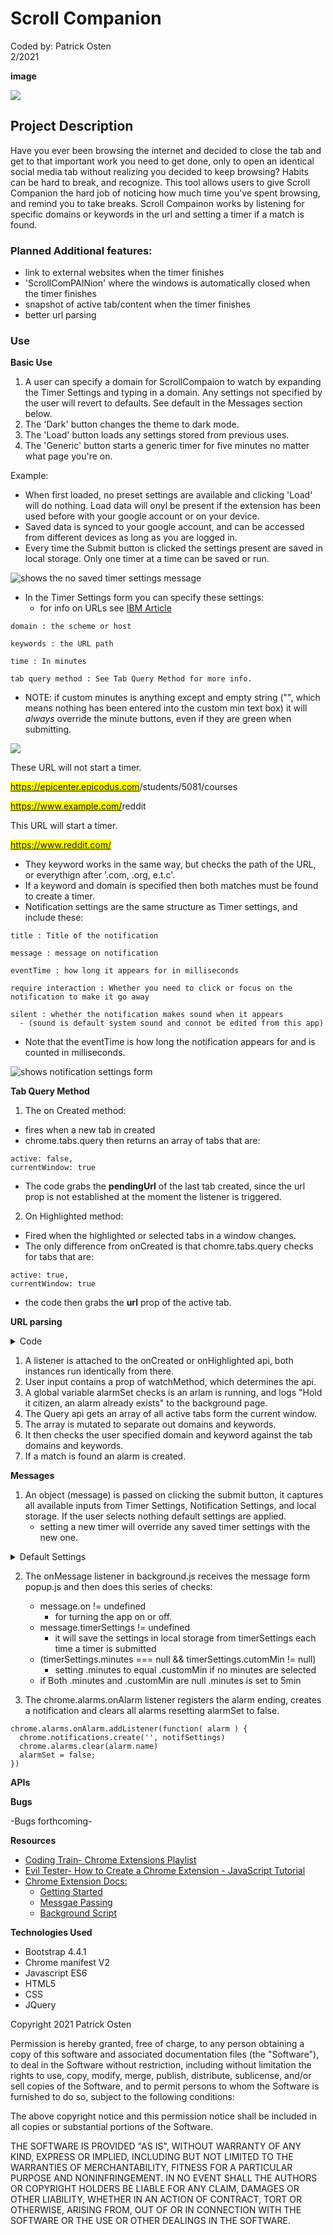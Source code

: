 <h1>Scroll Companion</h1>
Coded by: Patrick Osten
<br>
2/2021

**image**

![](images/SC_capture.gif)

<h2>Project Description</h2>
Have you ever been browsing the internet and decided to close the tab and get to that important work you need to get done, only to open an identical social media tab without realizing you decided to keep browsing? Habits can be hard to break, and recognize. This tool allows users to give Scroll Companion the hard job of noticing how much time you've spent browsing, and remind you to take breaks. 
Scroll Compainon works by listening for specific domains or keywords in the url and setting a timer if a match is found.

### Planned Additional features:
- link to external websites when the timer finishes
- 'ScrollComPAINion' where the windows is automatically closed when the timer finishes
- snapshot of active tab/content when the timer finishes
- better url parsing

<h3>Use</h3>

**Basic Use** 
1. A user can specify a domain for ScrollCompaion to watch by expanding the Timer Settings and typing in a domain. Any settings not specified by the user will revert to defaults. See default in the Messages section below. 
2. The 'Dark' button changes the theme to dark mode.
3. The 'Load' button loads any settings stored from previous uses.
4. The 'Generic' button starts a generic timer for five minutes no matter what page you're on.

Example:

- When first loaded, no preset settings are available and clicking 'Load' will do nothing. Load data will onyl be present if the extension has been used before with your google account or on your device.
- Saved data is synced to your google account, and can be accessed from different devices as long as you are logged in.
- Every time the Submit button is clicked the settings present are saved in local storage. Only one timer at a time can be saved or run. 

![shows the no saved timer settings message](images/SC_Instructions_2.png)

- In the Timer Settings form you can specify these settings:
  - for info on URLs see
[IBM Article](https://www.ibm.com/support/knowledgecenter/SSGMCP_5.1.0/com.ibm.cics.ts.internet.doc/topics/dfhtl_uricomp.html) 
```
domain : the scheme or host

keywords : the URL path

time : In minutes 

tab query method : See Tab Query Method for more info.
```
- NOTE: if custom minutes is anything except and empty string ("", which means nothing has been entered into the custom min text box) it will <em>always</em> override the minute buttons, even if they are green when submitting.

![](images/SC_Instructions_1.png)

These URL will not start a timer.

<mark>https://epicenter.epicodus.com</mark>/students/5081/courses

<mark>https://www.example.com/</mark>reddit

This URL will start a timer.

<mark>https://www.reddit.com/</mark>

- They keyword works in the same way, but checks the path of the URL, or everythign after '.com, .org, e.t.c'.
- If a keyword and domain is specified then both matches must be found to create a timer. 
- Notification settings are the same structure as Timer settings, and include these:
```
title : Title of the notification

message : message on notification

eventTime : how long it appears for in milliseconds

require interaction : Whether you need to click or focus on the notification to make it go away

silent : whether the notification makes sound when it appears
  - (sound is default system sound and connot be edited from this app)
```
  - Note that the eventTime is how long the notification appears for and is counted in milliseconds.

![shows notification settings form](images/SC_Instructions_3.png)

**Tab Query Method**

1. The on Created method:
 - fires when a new tab in created
 - chrome.tabs.query then returns an array of tabs that are:
 ```
 active: false,
 currentWindow: true
 ```
 - The code grabs the **pendingUrl** of the last tab created, since the url prop is not established at the moment the listener is triggered. 

2. On Highlighted method:
  - Fired when the highlighted or selected tabs in a window changes.
  - The only difference from onCreated is that chomre.tabs.query checks for tabs that are:
   ```
 active: true,
 currentWindow: true
 ```
  - the code then grabs the **url** prop of the active tab.

**URL parsing**
<details>
<summary>Code</summary>

```
chrome.tabs.onCreated.addListener(function() {
  if(userInput.watchMethod === "onNewTab" && onOffState.on === true){
    if(alarmSet){
      console.log("alarm already exists, shutting down now.")
    } else {
      console.log("watch on new tab")
      chrome.tabs.query({active: false, currentWindow: true}, tabs => {
        tabId = tabs[tabs.length-1].id;
        let url = tabs[tabs.length-1].pendingUrl;
        let urlArr = url.split('/');
        let domains = urlArr.splice(0, 3);
        let matchingDomain = domains.find(e=> e.includes(userInput.domain));
        let matchingKeyword = urlArr.find(e=> e.includes(userInput.keywords))
        if(userInput.keywords != ""){
          if(matchingKeyword.includes(userInput.keywords) && matchingDomain.includes(userInput.domain)){
            chrome.alarms.create("userAlarm", {delayInMinutes: userInput.minutes});
            alarmSet = true;
          }
        } else if (userInput.domain != ""){ 
          if(matchingDomain.includes(userInput.domain)){
            console.log("timer created");
            chrome.alarms.create("userAlarm", {delayInMinutes: userInput.minutes});
            alarmSet = true;
          }
        } else {
          console.log("No Alarm Parameters Present")
        }
      })
    }
  }
});
```

</details>

1. A listener is attached to the onCreated or onHighlighted api, both instances run identically from there. 
2. User input contains a prop of watchMethod, which determines the api.
3. A global variable alarmSet checks is an arlam is running, and logs "Hold it citizen, an alarm already exists" to the background page.
4. The Query api gets an array of all active tabs form the current window.
5. The array is mutated to separate out domains and keywords.
6. It then checks the user specified domain and keyword against the tab domains and keywords.
7. If a match is found an alarm is created.

**Messages**

1. An object (message) is passed on clicking the submit button, it captures all available inputs from Timer Settings, Notification Settings, and local storage. If the user selects nothing default settings are applied.
    - setting a new timer will override any saved timer settings with the new one.

<details>
<summary>Default Settings</summary>

```
formInput{
	minutes: minuteButton ? minuteButton : customMin,
	customMin: customMin ? customMin : 5 || user,
	domain: domain ? domain : <all_urls>,
	keywords: keywords ? keywords : "",
	watchMethod: watchMethodButton ? watchMedthodButton : "onNewTab"
}
```
```
notificationFormInput{
	iconUrl: ScrollCompaion.icon,
	title: title ? title : "Generic Title",
	message: message ? message : "The Time Is Now",
	eventTime: eventTime(milliseconds) ? eventTime : 5000,
	silent: silent(bool) ? true : false,
	requireInteraction(bool) ? true : false
}
```
</details>

2. The onMessage listener in background.js receives the message form popup.js and then does this series of checks:
	- message.on != undefined 
		- for turning the app on or off.
	- message.timerSettings != undefined
		- it will save the settings in local storage from timerSettings each time a timer is submitted
	- (timerSettings.minutes === null && timerSettings.cutomMin != null)
		- setting .minutes to equal .customMin if no minutes are selected
	- if Both .minutes and .customMin are null .minutes is set to 5min

3. The chrome.alarms.onAlarm listener registers the alarm ending, creates a notification and clears all alarms resetting alarmSet to false.
```
chrome.alarms.onAlarm.addListener(function( alarm ) {
  chrome.notifications.create('', notifSettings)
  chrome.alarms.clear(alarm.name)
  alarmSet = false;
})
```
**APIs**

**Bugs**

-Bugs forthcoming-

**Resources**
- [Coding Train- Chrome Extensions Playlist](https://www.youtube.com/playlist?list=PLRqwX-V7Uu6bL9VOMT65ahNEri9uqLWfS)
- [Evil Tester- How to Create a Chrome Extension - JavaScript Tutorial](https://www.youtube.com/watch?v=Olz4wo-ILwI)
- [Chrome Extension Docs:](https://developer.chrome.com/docs/extensions/mv2/)
    - [Getting Started](https://developer.chrome.com/docs/extensions/mv2/getstarted/)
    - [Messgae Passing](https://developer.chrome.com/docs/extensions/mv2/messaging/)
    - [Background Script](https://developer.chrome.com/docs/extensions/mv2/background_pages/)

**Technologies Used**

- Bootstrap 4.4.1
- Chrome manifest V2
- Javascript ES6
- HTML5
- CSS
- JQuery



Copyright 2021 Patrick Osten

Permission is hereby granted, free of charge, to any person obtaining a copy of this software and associated documentation files (the "Software"), to deal in the Software without restriction, including without limitation the rights to use, copy, modify, merge, publish, distribute, sublicense, and/or sell copies of the Software, and to permit persons to whom the Software is furnished to do so, subject to the following conditions:

The above copyright notice and this permission notice shall be included in all copies or substantial portions of the Software.

THE SOFTWARE IS PROVIDED "AS IS", WITHOUT WARRANTY OF ANY KIND, EXPRESS OR IMPLIED, INCLUDING BUT NOT LIMITED TO THE WARRANTIES OF MERCHANTABILITY, FITNESS FOR A PARTICULAR PURPOSE AND NONINFRINGEMENT. IN NO EVENT SHALL THE AUTHORS OR COPYRIGHT HOLDERS BE LIABLE FOR ANY CLAIM, DAMAGES OR OTHER LIABILITY, WHETHER IN AN ACTION OF CONTRACT, TORT OR OTHERWISE, ARISING FROM, OUT OF OR IN CONNECTION WITH THE SOFTWARE OR THE USE OR OTHER DEALINGS IN THE SOFTWARE.
